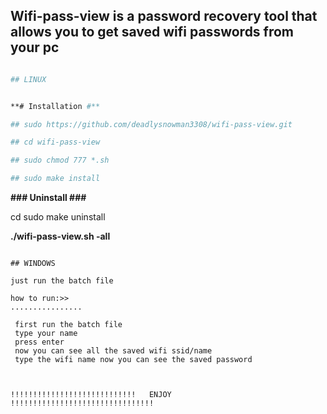 <!--
           __   ___ __        ______                           ___ ___ __                 
.--.--.--.|__|.'  _|__|______|   __ \.---.-.-----.-----.______|   |   |__|.-----.--.--.--.
|  |  |  ||  ||   _|  |______|    __/|  _  |__ --|__ --|______|   |   |  ||  -__|  |  |  |
|________||__||__| |__|      |___|   |___._|_____|_____|       \_____/|__||_____|________|

-->

## Wifi-pass-view is a password recovery tool that allows you to get saved wifi passwords from your pc


```sh

## LINUX


**# Installation #**

## sudo https://github.com/deadlysnowman3308/wifi-pass-view.git

## cd wifi-pass-view

## sudo chmod 777 *.sh

## sudo make install
```


**###  Uninstall  ###**

 cd <git clone location>
 sudo make uninstall


**./wifi-pass-view.sh -all**
```

## WINDOWS

just run the batch file

how to run:>>
................

 first run the batch file
 type your name
 press enter
 now you can see all the saved wifi ssid/name
 type the wifi name now you can see the saved password



!!!!!!!!!!!!!!!!!!!!!!!!!!!!   ENJOY   !!!!!!!!!!!!!!!!!!!!!!!!!!!!!!!!

